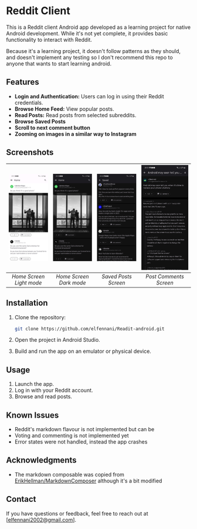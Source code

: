 # Reddit Client

This is a Reddit client Android app developed as a learning project for native Android development.
While it's not yet complete, it provides basic functionality to interact with Reddit.

Because it's a learning project, it doesn't follow patterns as they should, and doesn't implement
any testing so I don't recommend this repo to anyone that wants to start learning android.

## Features

- **Login and Authentication:** Users can log in using their Reddit credentials.
- **Browse Home Feed:** View popular posts.
- **Read Posts:** Read posts from selected subreddits.
- **Browse Saved Posts**
- **Scroll to next comment button**
- **Zooming on images in a similar way to Instagram**

## Screenshots

| ![Screenshot 1](screenshots/Screenshot-1.jpg) | ![Screenshot 2](screenshots/Screenshot-2.jpg) | ![Screenshot 3](screenshots/Screenshot-3.jpg) | ![Screenshot 4](screenshots/Screenshot-4.jpg) |
|:---------------------------------------------:|:---------------------------------------------:|:---------------------------------------------:|:---------------------------------------------:|
|           *Home Screen Light mode*            |            *Home Screen Dark mode*            |             *Saved Posts Screen*              |            *Post Comments Screen*             |


## Installation

1. Clone the repository:

    ```bash
    git clone https://github.com/elfennani/Readit-android.git
    ```

2. Open the project in Android Studio.

3. Build and run the app on an emulator or physical device.

## Usage

1. Launch the app.
2. Log in with your Reddit account.
3. Browse and read posts.

## Known Issues

- Reddit's markdown flavour is not implemented but can be
- Voting and commenting is not implemented yet
- Error states were not handled, instead the app crashes

## Acknowledgments

- The markdown composable was copied
  from [ErikHellman/MarkdownComposer](https://github.com/ErikHellman/MarkdownComposer) although it's
  a bit modified

## Contact

If you have questions or feedback, feel free to reach out at [elfennani2002@gmail.com].

